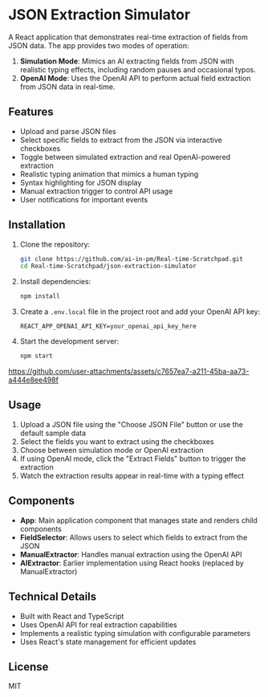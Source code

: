 # JSON Extraction Simulator

A React application that demonstrates real-time extraction of fields from JSON data. The app provides two modes of operation:

1. **Simulation Mode**: Mimics an AI extracting fields from JSON with realistic typing effects, including random pauses and occasional typos.
2. **OpenAI Mode**: Uses the OpenAI API to perform actual field extraction from JSON data in real-time.

## Features

- Upload and parse JSON files
- Select specific fields to extract from the JSON via interactive checkboxes
- Toggle between simulated extraction and real OpenAI-powered extraction
- Realistic typing animation that mimics a human typing
- Syntax highlighting for JSON display
- Manual extraction trigger to control API usage
- User notifications for important events

## Installation

1. Clone the repository:
   ```bash
   git clone https://github.com/ai-in-pm/Real-time-Scratchpad.git
   cd Real-time-Scratchpad/json-extraction-simulator
   ```

2. Install dependencies:
   ```bash
   npm install
   ```

3. Create a `.env.local` file in the project root and add your OpenAI API key:
   ```
   REACT_APP_OPENAI_API_KEY=your_openai_api_key_here
   ```

4. Start the development server:
   ```bash
   npm start
   ```

https://github.com/user-attachments/assets/c7657ea7-a211-45ba-aa73-a444e8ee498f



## Usage

1. Upload a JSON file using the "Choose JSON File" button or use the default sample data
2. Select the fields you want to extract using the checkboxes
3. Choose between simulation mode or OpenAI extraction
4. If using OpenAI mode, click the "Extract Fields" button to trigger the extraction
5. Watch the extraction results appear in real-time with a typing effect

## Components

- **App**: Main application component that manages state and renders child components
- **FieldSelector**: Allows users to select which fields to extract from the JSON
- **ManualExtractor**: Handles manual extraction using the OpenAI API
- **AIExtractor**: Earlier implementation using React hooks (replaced by ManualExtractor)

## Technical Details

- Built with React and TypeScript
- Uses OpenAI API for real extraction capabilities
- Implements a realistic typing simulation with configurable parameters
- Uses React's state management for efficient updates

## License

MIT
